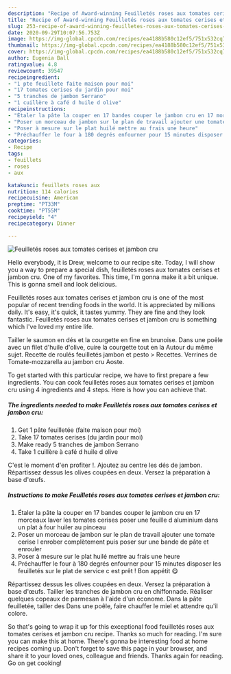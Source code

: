 ```yaml
---
description: "Recipe of Award-winning Feuilletés roses aux tomates cerises et jambon cru"
title: "Recipe of Award-winning Feuilletés roses aux tomates cerises et jambon cru"
slug: 253-recipe-of-award-winning-feuilletes-roses-aux-tomates-cerises-et-jambon-cru
date: 2020-09-29T10:07:56.753Z
image: https://img-global.cpcdn.com/recipes/ea4188b580c12ef5/751x532cq70/feuilletes-roses-aux-tomates-cerises-et-jambon-cru-photo-principale-de-la-recette.jpg
thumbnail: https://img-global.cpcdn.com/recipes/ea4188b580c12ef5/751x532cq70/feuilletes-roses-aux-tomates-cerises-et-jambon-cru-photo-principale-de-la-recette.jpg
cover: https://img-global.cpcdn.com/recipes/ea4188b580c12ef5/751x532cq70/feuilletes-roses-aux-tomates-cerises-et-jambon-cru-photo-principale-de-la-recette.jpg
author: Eugenia Ball
ratingvalue: 4.8
reviewcount: 39547
recipeingredient:
- "1 pte feuillete faite maison pour moi"
- "17 tomates cerises du jardin pour moi"
- "5 tranches de jambon Serrano"
- "1 cuillère à café d huile d olive"
recipeinstructions:
- "Étaler la pâte la couper en 17 bandes couper le jambon cru en 17 morceaux laver les tomates cerises poser une feuille d aluminium dans un plat à four huiler au pinceau"
- "Poser un morceau de jambon sur le plan de travail ajouter une tomate cerise l enrober complètement puis poser sur une bande de pâte et enrouler"
- "Poser à mesure sur le plat huilé mettre au frais une heure"
- "Préchauffer le four à 180 degrés enfourner pour 15 minutes disposer les feuilletés sur le plat de service c est prêt ! Bon appétit 😋"
categories:
- Recipe
tags:
- feuillets
- roses
- aux

katakunci: feuillets roses aux 
nutrition: 114 calories
recipecuisine: American
preptime: "PT33M"
cooktime: "PT55M"
recipeyield: "4"
recipecategory: Dinner

---
```



![Feuilletés roses aux tomates cerises et jambon cru](https://img-global.cpcdn.com/recipes/ea4188b580c12ef5/751x532cq70/feuilletes-roses-aux-tomates-cerises-et-jambon-cru-photo-principale-de-la-recette.jpg)

Hello everybody, it is Drew, welcome to our recipe site. Today, I will show you a way to prepare a special dish, feuilletés roses aux tomates cerises et jambon cru. One of my favorites. This time, I'm gonna make it a bit unique. This is gonna smell and look delicious.

Feuilletés roses aux tomates cerises et jambon cru is one of the most popular of recent trending foods in the world. It is appreciated by millions daily. It's easy, it's quick, it tastes yummy. They are fine and they look fantastic. Feuilletés roses aux tomates cerises et jambon cru is something which I've loved my entire life.

Tailler le saumon en dés et la courgette en fine en brunoise. Dans une poêle avec un filet d&#39;huile d&#39;olive, cuire la courgette tout en la Autour du même sujet. Recette de roulés feuilletés jambon et pesto &gt; Recettes. Verrines de Tomate-mozzarella au jambon cru Aoste.


To get started with this particular recipe, we have to first prepare a few ingredients. You can cook feuilletés roses aux tomates cerises et jambon cru using 4 ingredients and 4 steps. Here is how you can achieve that.

<!--inarticleads1-->

##### The ingredients needed to make Feuilletés roses aux tomates cerises et jambon cru:

1. Get 1 pâte feuilletée (faite maison pour moi)
1. Take 17 tomates cerises (du jardin pour moi)
1. Make ready 5 tranches de jambon Serrano
1. Take 1 cuillère à café d huile d olive


C&#39;est le moment d&#39;en profiter !. Ajoutez au centre les dés de jambon. Répartissez dessus les olives coupées en deux. Versez la préparation à base d&#39;œufs. 

<!--inarticleads2-->

##### Instructions to make Feuilletés roses aux tomates cerises et jambon cru:

1. Étaler la pâte la couper en 17 bandes couper le jambon cru en 17 morceaux laver les tomates cerises poser une feuille d aluminium dans un plat à four huiler au pinceau
1. Poser un morceau de jambon sur le plan de travail ajouter une tomate cerise l enrober complètement puis poser sur une bande de pâte et enrouler
1. Poser à mesure sur le plat huilé mettre au frais une heure
1. Préchauffer le four à 180 degrés enfourner pour 15 minutes disposer les feuilletés sur le plat de service c est prêt ! Bon appétit 😋


Répartissez dessus les olives coupées en deux. Versez la préparation à base d&#39;œufs. Tailler les tranches de jambon cru en chiffonnade. Réaliser quelques copeaux de parmesan à l&#39;aide d&#39;un économe. Dans la pâte feuilletée, tailler des Dans une poêle, faire chauffer le miel et attendre qu&#39;il colore. 

So that's going to wrap it up for this exceptional food feuilletés roses aux tomates cerises et jambon cru recipe. Thanks so much for reading. I'm sure you can make this at home. There's gonna be interesting food at home recipes coming up. Don't forget to save this page in your browser, and share it to your loved ones, colleague and friends. Thanks again for reading. Go on get cooking!
